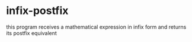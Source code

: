 # infix-postfix
this program receives a mathematical expression in infix form and returns its postfix equivalent
